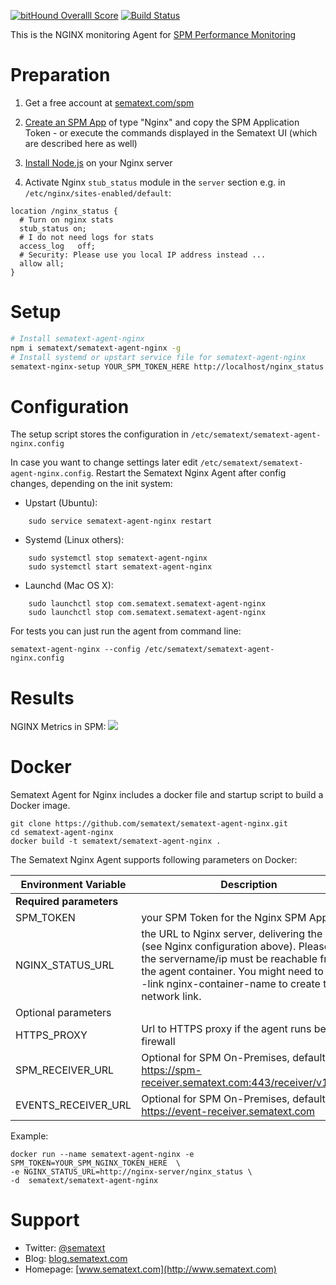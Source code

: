 [![bitHound Overalll Score](https://www.bithound.io/github/sematext/sematext-agent-nginx/badges/score.svg)](https://www.bithound.io/github/sematext/sematext-agent-nginx) [![Build Status](https://travis-ci.org/sematext/sematext-agent-nginx.svg?branch=master)](https://travis-ci.org/sematext/sematext-agent-nginx)

This is the NGINX monitoring Agent for [SPM Performance Monitoring](http://sematext.com/spm/)


# Preparation 

1. Get a free account at [sematext.com/spm](https://apps.sematext.com/users-web/register.do)  

2. [Create an SPM App](https://apps.sematext.com/spm-reports/registerApplication.do) of type "Nginx" and copy the SPM Application Token - or execute the commands displayed in the Sematext UI (which are described here as well)

3. [Install Node.js](https://nodejs.org/en/download/package-manager/) on your Nginx server

4. Activate Nginx ```stub_status``` module in the ```server``` section e.g. in ```/etc/nginx/sites-enabled/default```: 
```
location /nginx_status {
  # Turn on nginx stats
  stub_status on;
  # I do not need logs for stats
  access_log   off;
  # Security: Please use you local IP address instead ...
  allow all;
}
```        

# Setup 
```sh
# Install sematext-agent-nginx 
npm i sematext/sematext-agent-nginx -g
# Install systemd or upstart service file for sematext-agent-nginx 
sematext-nginx-setup YOUR_SPM_TOKEN_HERE http://localhost/nginx_status
```
# Configuration 

The setup script stores the configuration in ```/etc/sematext/sematext-agent-nginx.config```

In case you want to change settings later edit ```/etc/sematext/sematext-agent-nginx.config```. Restart the Sematext Nginx Agent after config changes, depending on the init system:
- Upstart (Ubuntu):  
```
    sudo service sematext-agent-nginx restart 
```
- Systemd (Linux others):  
```
    sudo systemctl stop sematext-agent-nginx
    sudo systemctl start sematext-agent-nginx
```
- Launchd (Mac OS X): 
```
    sudo launchctl stop com.sematext.sematext-agent-nginx
    sudo launchctl stop com.sematext.sematext-agent-nginx
```

For tests you can just run the agent from command line:
```
sematext-agent-nginx --config /etc/sematext/sematext-agent-nginx.config
```

# Results

NGINX Metrics in SPM: 
![](https://raw.githubusercontent.com/sematext/sematext-agent-nginx/master/nginx-report-screenshot.png)

# Docker 

Sematext Agent for Nginx includes a docker file and startup script to build a Docker image. 
```
git clone https://github.com/sematext/sematext-agent-nginx.git
cd sematext-agent-nginx
docker build -t sematext/sematext-agent-nginx .
```

The Sematext Nginx Agent supports following parameters on Docker: 

| Environment Variable | Description |
|----------------------|-------------|
| **Required parameters**  |         |
| SPM_TOKEN                | your SPM Token for the Nginx SPM App |
| NGINX_STATUS_URL          | the URL to Nginx server, delivering the stats (see Nginx configuration above). Please note the servername/ip must be reachable from the agent container. You might need to use --link nginx-container-name to create the network link. |
| Optional parameters      | |
| HTTPS_PROXY              | Url to HTTPS proxy if the agent runs behind a firewall |
| SPM_RECEIVER_URL         | Optional for SPM On-Premises, default value: https://spm-receiver.sematext.com:443/receiver/v1/_bulk |
| EVENTS_RECEIVER_URL      | Optional for SPM On-Premises, default value: https://event-receiver.sematext.com |


Example:
```
docker run --name sematext-agent-nginx -e SPM_TOKEN=YOUR_SPM_NGINX_TOKEN_HERE  \ 
-e NGINX_STATUS_URL=http://nginx-server/nginx_status \ 
-d  sematext/sematext-agent-nginx
```

# Support 

- Twitter: [@sematext](http://www.twitter.com/sematext)
- Blog: [blog.sematext.com](http://blog.sematext.com)
- Homepage: [www.sematext.com](http://www.sematext.com)

